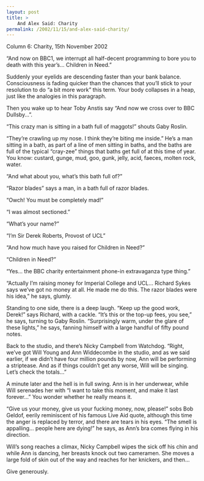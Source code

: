 ```yaml
---
layout: post
title: >
    And Alex Said: Charity
permalink: /2002/11/15/and-alex-said-charity/
---
```

Column 6: Charity, 15th November 2002

“And now on BBC1, we interrupt all half-decent programming to bore you to death with this year’s… Children in Need.”

Suddenly your eyelids are descending faster than your bank balance. Consciousness is fading quicker than the chances that you’ll stick to your resolution to do “a bit more work” this term. Your body collapses in a heap, just like the analogies in this paragraph.

Then you wake up to hear Toby Anstis say “And now we cross over to BBC Dullsby…”.

“This crazy man is sitting in a bath full of maggots!” shouts Gaby Roslin.

“They’re crawling up my nose. I think they’re biting me inside.” He’s a man sitting in a bath, as part of a line of men sitting in baths, and the baths are full of the typical “cray-zee” things that baths get full of at this time of year. You know: custard, gunge, mud, goo, gunk, jelly, acid, faeces, molten rock, water.

“And what about you, what’s this bath full of?”

“Razor blades” says a man, in a bath full of razor blades.

“Owch! You must be completely mad!”

“I was almost sectioned.”

“What’s your name?”

“I’m Sir Derek Roberts, Provost of UCL”

“And how much have you raised for Children in Need?”

“Children in Need?”

“Yes… the BBC charity entertainment phone-in extravaganza type thing.”

“Actually I’m raising money for Imperial College and UCL… Richard Sykes says we’ve got no money at all. He made me do this. The razor blades were his idea,” he says, glumly.

Standing to one side, there is a deep laugh. “Keep up the good work, Derek!” says Richard, with a cackle. “It’s this or the top-up fees, you see,” he says, turning to Gaby Roslin. “Surprisingly warm, under the glare of these lights,” he says, fanning himself with a large handful of fifty pound notes.

Back to the studio, and there’s Nicky Campbell from Watchdog. “Right, we’ve got Will Young and Ann Widdecombe in the studio, and as we said earlier, if we didn’t have four million pounds by now, Ann will be performing a striptease. And as if things couldn’t get any worse, Will will be singing. Let’s check the totals…”

A minute later and the hell is in full swing. Ann is in her underwear, while Will serenades her with “I want to take this moment, and make it last forever…” You wonder whether he really means it.

“Give us your money, give us your fucking money, now, please!” sobs Bob Geldof, eerily reminiscent of his famous Live Aid quote, although this time the anger is replaced by terror, and there are tears in his eyes. “The smell is appalling… people here are dying!” he says, as Ann’s bra comes flying in his direction.

Will’s song reaches a climax, Nicky Campbell wipes the sick off his chin and while Ann is dancing, her breasts knock out two cameramen. She moves a large fold of skin out of the way and reaches for her knickers, and then…

Give generously.